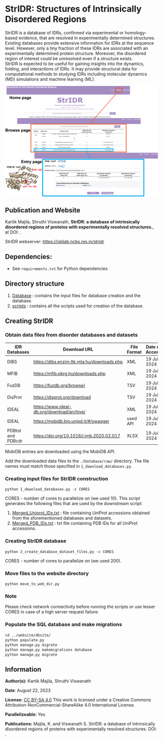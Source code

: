 # StrIDR: Structures of Intrinsically Disordered Regions

StrIDR is a database of IDRs, confirmed via experimental or homology-based evidence, that are resolved in experimentally determined structures.  
Existing databases provide extensive information for IDRs at the sequence level. However, only a tiny fraction of these IDRs are associated with an experimentally determined protein structure. Moreover, the disordered region of interest could be unresolved even if a structure exists.  
StrIDR is expected to be useful for gaining insights into the dynamics, folding, and interactions of IDRs. It may provide structural data for computational methods to studying IDRs including molecular dynamics (MD) simulations and machine learning (ML).  

![Main_fig](static/Fig_1B.png)

## Publication and Website
Kartik Majila, Shruthi Viswanath, __StrIDR: a database of intrinsically disordered regions of proteins with experimentally resolved structures.__, at DOI: []().

StrIDR webserver: https://isblab.ncbs.res.in/stridr

## Dependencies:
* See `requirements.txt` for Python dependencies


## Directory structure
1. [Database](Database/) : contains the input files for database creation and the database.
2. [scripts](scripts/) : contains all the scripts used for creation of the database.


## Creating StrIDR
### Obtain data files from disorder databases and datasets
| IDR Databases        | Download URL                                 | File Format | Date of Access |
| -------------------- | -----------                                  | ----------- | -------------- |
| DIBS                 | https://dibs.enzim.ttk.mta.hu/downloads.php  | XML         | 19 Jul, 2024   |
| MFIB                 | https://mfib.pbrg.hu/downloads.php           | XML         | 19 Jul, 2024   |
| FuzDB                | https://fuzdb.org/browse/                    | TSV         | 19 Jul, 2024   |
| DisProt              | https://disprot.org/download                 | TSV         | 19 Jul, 2024   |
| IDEAL                | https://www.ideal-db.org/download/archive/   | XML         | 19 Jul, 2024   |
| IDEAL                | https://mobidb.bio.unipd.it/#/swagger        | used API    | 19 Jul, 2024   |
| PDBtot and PDBcdr    | https://doi.org/10.1016/j.jmb.2020.02.017    | XLSX        | 19 Jul, 2024   |

MobiDB entries are downloaded using the MobiDB API.  

Add the downloaded data files to the `./Database/raw/` directory. The file names must match those specified in `1_download_databases.py`.

### Creating input files for StrIDR construction
```
python 1_download_databases.py -c CORES
```
CORES - number of cores to parallelize on (we used 10).
This script generates the following files that are used by the downstream script:  
1. [Merged_Uniprot_IDs.txt](./Database/Merged_Uniprot_IDs.txt) : file containing UniProt accessions obtained from the aforementioned databases and datasets.
2. [Merged_PDB_IDs.txt](./Database/Merged_PDB_IDs.txt) : txt file containing PDB IDs for all UniProt accessions.


### Creating StrIDR database
```
python 2_create_database_dataset_files.py -c CORES
```
CORES - number of cores to parallelize on (we used 200).

### Move files to the website directory
```
python move_to_web_dir.py
```

### Note
Please check network connectivity before running the scripts or use lesser CORES in case of a high server request failure.


### Populate the SQL database and make migrations

```
cd ../website/dbsite/
python populate.py
python manage.py migrate
python manage.py makemigrations database
python manage.py migrate
```

## Information
__Author(s):__ Kartik Majila, Shruthi Viswanath

__Date__: August 22, 2023

__License:__ [CC BY-SA 4.0](https://creativecommons.org/licenses/by-sa/4.0/)
This work is licensed under a Creative Commons Attribution-NonCommercial-ShareAlike 4.0 International License.


__Parallelizeable:__ Yes

__Publications:__  Majila, K. and Viswanath S. StrIDR: a database of intrinsically disordered regions of proteins with experimentally resolved structures. DOI: []().
